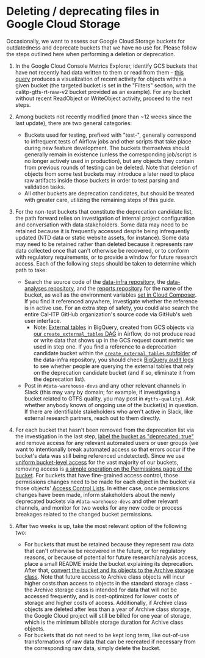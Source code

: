 # Deleting / deprecating files in Google Cloud Storage

Occasionally, we want to assess our Google Cloud Storage buckets for outdatedness and deprecate buckets that we have no use for. Please follow the steps outlined here when performing a deletion or deprecation.

1. In the Google Cloud Console Metrics Explorer, identify GCS buckets that have not recently had data written to them or read from them - [this query](https://console.cloud.google.com/monitoring/metrics-explorer;duration=P84D?pageState=%7B%22domainObjectDeprecationId%22:%22D20E3E2D-1786-4C36-988D-09C4EB19587E%22,%22title%22:%22Untitled%22,%22xyChart%22:%7B%22constantLines%22:%5B%5D,%22dataSets%22:%5B%7B%22plotType%22:%22LINE%22,%22targetAxis%22:%22Y1%22,%22timeSeriesFilter%22:%7B%22aggregations%22:%5B%7B%22crossSeriesReducer%22:%22REDUCE_SUM%22,%22groupByFields%22:%5B%22metric.label.%5C%22method%5C%22%22,%22resource.label.%5C%22bucket_name%5C%22%22%5D,%22perSeriesAligner%22:%22ALIGN_RATE%22%7D%5D,%22apiSource%22:%22DEFAULT_CLOUD%22,%22crossSeriesReducer%22:%22REDUCE_SUM%22,%22filter%22:%22metric.type%3D%5C%22storage.googleapis.com%2Fapi%2Frequest_count%5C%22%20resource.type%3D%5C%22gcs_bucket%5C%22%20resource.label.%5C%22bucket_name%5C%22%3D%5C%22calitp-gtfs-rt-raw-v2%5C%22%22,%22groupByFields%22:%5B%22metric.label.%5C%22method%5C%22%22,%22resource.label.%5C%22bucket_name%5C%22%22%5D,%22minAlignmentPeriod%22:%2260s%22,%22perSeriesAligner%22:%22ALIGN_RATE%22%7D%7D%5D,%22options%22:%7B%22mode%22:%22COLOR%22%7D,%22y1Axis%22:%7B%22label%22:%22%22,%22scale%22:%22LINEAR%22%7D%7D%7D&project=cal-itp-data-infra) produces a visualization of recent activity for objects within a given bucket (the targeted bucket is set in the "Filters" section, with the calitp-gtfs-rt-raw-v2 bucket provided as an example). For any bucket without recent ReadObject or WriteObject activity, proceed to the next steps.

2. Among buckets not recently modified (more than ~12 weeks since the last update), there are two general categories:

   - Buckets used for testing, prefixed with "test-", generally correspond to infrequent tests of Airflow jobs and other scripts that take place during new feature development. The buckets themselves should generally remain in existence (unless the corresponding job/script is no longer actively used in production), but any objects they contain from previous rounds of testing can be deleted. Note that deletion of objects from some test buckets may introduce a later need to place raw artifacts inside those buckets in order to test parsing and validation tasks.
   - All other buckets are deprecation candidates, but should be treated with greater care, utilizing the remaining steps of this guide.

3. For the non-test buckets that constitute the deprecation candidate list, the path forward relies on investigation of internal project configuration and conversation with data stakeholders. Some data may need to be retained because it is frequently accessed despite being infrequently updated (NTD data or static website assets, for instance). Some data may need to be retained rather than deleted because it represents raw data collected once that can't otherwise be recovered, or to conform with regulatory requirements, or to provide a window for future research access. Each of the following steps should be taken to determine which path to take:

   - Search the source code of the [data-infra repository](https://github.com/cal-itp/data-infra), the [data-analyses repository](https://github.com/cal-itp/data-analyses), and the [reports repository](https://github.com/cal-itp/reports) for the name of the bucket, as well as the environment variables [set in Cloud Composer](https://console.cloud.google.com/composer/environments/detail/us-west2/calitp-airflow2-prod-composer2-patch/variables?project=cal-itp-data-infra). If you find it referenced anywhere, investigate whether the reference is in active use. For an extra step of safety, you could also search the entire Cal-ITP GitHub organization's source code via GitHub's web user interface.
     - Note: [External tables](https://cloud.google.com/bigquery/docs/external-tables) in BigQuery, created from GCS objects via [our `create_external_tables` DAG](https://o1d2fa0877cf3fb10p-tp.appspot.com/dags/create_external_tables/grid) in Airflow, do not produce read or write data that shows up in the GCS request count metric we used in step one. If you find a reference to a deprecation candidate bucket within the [`create_external_tables` subfolder](https://github.com/cal-itp/data-infra/tree/main/airflow/dags/create_external_tables) of the data-infra repository, you should check [BigQuery audit logs](https://cloud.google.com/bigquery/docs/reference/auditlogs/#data_access_data_access) to see whether people are querying the external tables that rely on the deprecation candidate bucket (and if so, eliminate it from the deprecation list).
   - Post in `#data-warehouse-devs` and any other relevant channels in Slack (this may vary by domain; for example, if investigating a bucket related to GTFS quality, you may post in `#gtfs-quality`). Ask whether anybody knows of ongoing use of the bucket(s) in question. If there are identifiable stakeholders who aren't active in Slack, like external research partners, reach out to them directly.

4. For each bucket that hasn't been removed from the deprecation list via the investigation in the last step, [label the bucket as "deprecated: true"](https://cloud.google.com/storage/docs/using-bucket-labels) and remove access for any relevant automated users or user groups (we want to intentionally break automated access so that errors occur if the bucket's data was still being referenced undetected). Since we use [uniform bucket-level access](https://cloud.google.com/storage/docs/uniform-bucket-level-access) for the vast majority of our buckets, removing access is [a simple operation on the Permissions page of the bucket](https://cloud.google.com/storage/docs/access-control/using-iam-permissions#bucket-remove). For buckets that have fine-grained access control, those permissions changes need to be made for each object in the bucket via those objects' [Access Control Lists](https://cloud.google.com/storage/docs/access-control/lists). In either case, once permissions changes have been made, inform stakeholders about the newly deprecated buckets via `#data-warehouse-devs` and other relevant channels, and monitor for two weeks for any new code or process breakages related to the changed bucket permissions.

5. After two weeks is up, take the most relevant option of the following two:

   - For buckets that must be retained because they represent raw data that can't otherwise be recovered in the future, or for regulatory reasons, or because of potential for future research/analysis access, place a small README inside the bucket explaining its deprecation. After that, [convert the bucket and its objects to the Archive storage class](https://cloud.google.com/storage/docs/changing-storage-classes). Note that future access to Archive class objects will incur higher costs than access to objects in the standard storage class - the Archive storage class is intended for data that will not be accessed frequently, and is cost-optimized for lower costs of storage and higher costs of access. Additionally, if Archive class objects are deleted after less than a year of Archive class storage, the Google Cloud project will still be billed for one year of storage, which is the minimum billable storage duration for Achive class objects.
   - For buckets that do not need to be kept long term, like out-of-use transformations of raw data that can be recreated if necessary from the corresponding raw data, simply delete the bucket.
